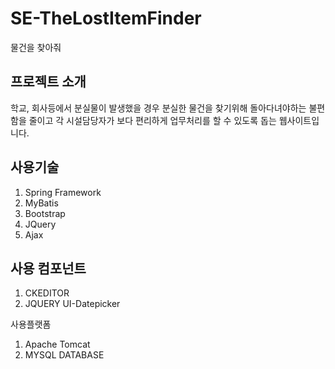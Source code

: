 # SE-TheLostItemFinder

물건을 찾아줘

## 프로젝트 소개

학교, 회사등에서 분실물이 발생했을 경우 분실한 물건을 찾기위해 돌아다녀야하는 불편함을 줄이고
각 시설담당자가 보다 편리하게 업무처리를 할 수 있도록 돕는 웹사이트입니다.


## 사용기술

1. Spring Framework
2. MyBatis
3. Bootstrap
4. JQuery
5. Ajax

## 사용 컴포넌트
1. CKEDITOR
2. JQUERY UI-Datepicker

사용플랫폼

1. Apache Tomcat
2. MYSQL DATABASE
